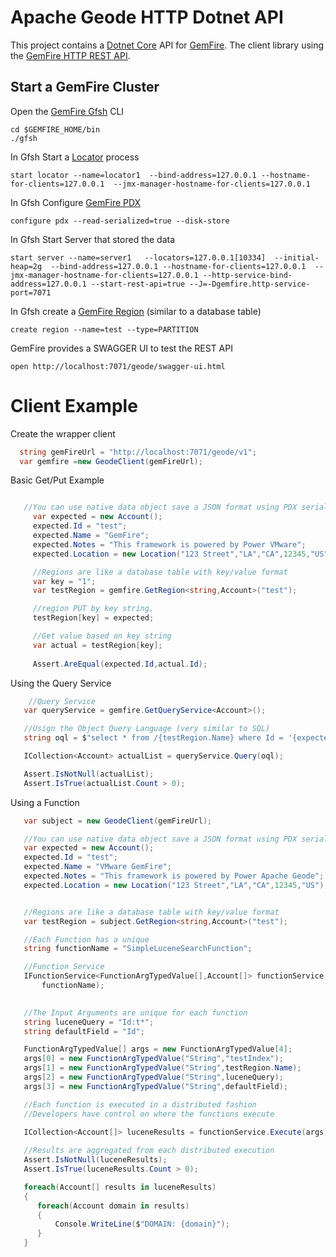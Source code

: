 # Apache Geode HTTP Dotnet API

This project contains a [Dotnet Core](https://dotnet.microsoft.com/en-us/download) API for [GemFire](https://tanzu.vmware.com/gemfire).
The client library using the [GemFire HTTP REST API](https://docs.vmware.com/en/VMware-Tanzu-GemFire/9.15/tgf/GUID-rest_apps-chapter_overview.html).






## Start a GemFire Cluster


Open the [GemFire Gfsh](https://docs.vmware.com/en/VMware-Tanzu-GemFire/9.10/tgf/GUID-tools_modules-gfsh-chapter_overview.html) CLI

```shell
cd $GEMFIRE_HOME/bin
./gfsh
```

In Gfsh Start a [Locator](https://docs.vmware.com/en/VMware-Tanzu-GemFire/9.10/tgf/GUID-configuring-running-running_the_locator.html) process

```shell
start locator --name=locator1  --bind-address=127.0.0.1 --hostname-for-clients=127.0.0.1  --jmx-manager-hostname-for-clients=127.0.0.1 
```

In Gfsh Configure [GemFire PDX](https://docs.vmware.com/en/VMware-Tanzu-GemFire/9.15/tgf/GUID-developing-data_serialization-gemfire_pdx_serialization.html) 

```shell
configure pdx --read-serialized=true --disk-store
```

In Gfsh Start Server that stored the data

```shell
start server --name=server1   --locators=127.0.0.1[10334]  --initial-heap=2g  --bind-address=127.0.0.1 --hostname-for-clients=127.0.0.1  --jmx-manager-hostname-for-clients=127.0.0.1 --http-service-bind-address=127.0.0.1 --start-rest-api=true --J=-Dgemfire.http-service-port=7071
```

In Gfsh create a [GemFire Region](https://docs.vmware.com/en/VMware-Tanzu-GemFire/9.10/tgf/GUID-developing-region_options-chapter_overview.html) (similar to a database table)

```shell
create region --name=test --type=PARTITION
```

GemFire provides a SWAGGER UI to test the REST API

```shell
open http://localhost:7071/geode/swagger-ui.html
```


# Client Example


Create the wrapper client

```csharp
  string gemFireUrl = "http://localhost:7071/geode/v1";
  var gemfire =new GeodeClient(gemFireUrl);
```

Basic Get/Put Example

```csharp

   //You can use native data object save a JSON format using PDX serializer
     var expected = new Account();
     expected.Id = "test";
     expected.Name = "GemFire";
     expected.Notes = "This framework is powered by Power VMware";
     expected.Location = new Location("123 Street","LA","CA",12345,"US");

     //Regions are like a database table with key/value format
     var key = "1";
     var testRegion = gemfire.GetRegion<string,Account>("test");

     //region PUT by key string,
     testRegion[key] = expected;

     //Get value based on key string
     var actual = testRegion[key];
     
     Assert.AreEqual(expected.Id,actual.Id);
```

Using the Query Service

```csharp
    //Query Service
   var queryService = gemfire.GetQueryService<Account>();

   //Usign the Object Query Language (very similar to SQL)
   string oql = $"select * from /{testRegion.Name} where Id = '{expected.Id}'";

   ICollection<Account> actualList = queryService.Query(oql);

   Assert.IsNotNull(actualList);
   Assert.IsTrue(actualList.Count > 0);
```


Using a Function

```csharp
   var subject = new GeodeClient(gemFireUrl);

   //You can use native data object save a JSON format using PDX serializer
   var expected = new Account();
   expected.Id = "test";
   expected.Name = "VMware GemFire";
   expected.Notes = "This framework is powered by Power Apache Geode";
   expected.Location = new Location("123 Street","LA","CA",12345,"US");


   //Regions are like a database table with key/value format
   var testRegion = subject.GetRegion<string,Account>("test");

   //Each Function has a unique
   string functionName = "SimpleLuceneSearchFunction";

   //Function Service
   IFunctionService<FunctionArgTypedValue[],Account[]> functionService = subject.GetFunctionService<FunctionArgTypedValue[],Account[]>(
       functionName);
   

   //The Input Arguments are unique for each function
   string luceneQuery = "Id:t*";
   string defaultField = "Id";

   FunctionArgTypedValue[] args = new FunctionArgTypedValue[4];
   args[0] = new FunctionArgTypedValue("String","testIndex");
   args[1] = new FunctionArgTypedValue("String",testRegion.Name);
   args[2] = new FunctionArgTypedValue("String",luceneQuery);
   args[3] = new FunctionArgTypedValue("String",defaultField);

   //Each function is executed in a distributed fashion
   //Developers have control on where the functions execute
   
   ICollection<Account[]> luceneResults = functionService.Execute(args);    

   //Results are aggregated from each distributed execution
   Assert.IsNotNull(luceneResults); 
   Assert.IsTrue(luceneResults.Count > 0); 

   foreach(Account[] results in luceneResults)
   {
      foreach(Account domain in results)
      {
          Console.WriteLine($"DOMAIN: {domain}");
      }
   }        

```







